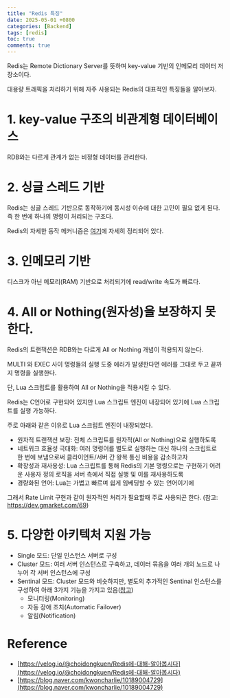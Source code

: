 ```yaml
---
title: "Redis 특징"
date: 2025-05-01 +0800
categories: [Backend]
tags: [redis]
toc: true
comments: true
---
```


Redis는 Remote Dictionary Server를 뜻하며 key-value 기반의 인메모리 데이터 저장소이다.

대용량 트래픽을 처리하기 위해 자주 사용되는 Redis의 대표적인 특징들을 알아보자.

# 1. key-value 구조의 비관계형 데이터베이스
RDB와는 다르게 관계가 없는 비정형 데이터를 관리한다.

# 2. 싱글 스레드 기반
Redis는 싱글 스레드 기반으로 동작하기에 동시성 이슈에 대한 고민이 필요 없게 된다. 즉 한 번에 하나의 명령이 처리되는 구조다.

Redis의 자세한 동작 메커니즘은 [여기](https://jeonyoungho.github.io/posts/Redis-동작-원리)에 자세히 정리되어 있다.

# 3. 인메모리 기반
디스크가 아닌 메모리(RAM) 기반으로 처리되기에 read/write 속도가 빠르다.

# 4. All or Nothing(원자성)을 보장하지 못한다.
Redis의 트랜잭션은 RDB와는 다르게 All or Nothing 개념이 적용되지 않는다.

MULTI 와 EXEC 사이 명령들의 실행 도중 에러가 발생한다면 에러를 그대로 두고 끝까지 명령을 실행한다.

단, Lua 스크립트를 활용하여 All or Nothing을 적용시킬 수 있다.

Redis는 C언어로 구현되어 있지만 Lua 스크립트 엔진이 내장되어 있기에 Lua 스크립트를 실행 가능하다.

주로 아래와 같은 이유로 Lua 스크립트 엔진이 내장되었다.

- 원자적 트랜잭션 보장: 전체 스크립트를 원자적(All or Nothing)으로 실행하도록
- 네트워크 효율성 극대화: 여러 명령어를 별도로 실행하는 대신 하나의 스크립트로 한 번에 보냄으로써 클라이언트/서버 간 왕복 통신 비용을 감소하고자
- 확장성과 재사용성: Lua 스크립트를 통해 Redis의 기본 명령으로는 구현하기 어려운 사용자 정의 로직을 서버 측에서 직접 실행 및 이를 재사용하도록
- 경량화된 언어: Lua는 가볍고 빠르며 쉽게 임베딩할 수 있는 언어이기에

그래서 Rate Limit 구현과 같이 원자적인 처리가 필요할때 주로 사용되곤 한다.
(참고: https://dev.gmarket.com/69)

# 5. 다양한 아키텍처 지원 가능
- Single 모드: 단일 인스턴스 서버로 구성
- Cluster 모드: 여러 서버 인스턴스로 구축하고, 데이터 묶음을 여러 개의 노드로 나누어 각 서버 인스턴스에 구성
- Sentinal 모드: Cluster 모드와 비슷하지만, 별도의 추가적인 Sentinal 인스턴스를 구성하여 아래 3가지 기능을 가지고 있음([참고](https://co-de.tistory.com/15))
  - 모니터링(Monitoring)
  - 자동 장애 조치(Automatic Failover)
  - 알림(Notification)


# Reference
- [https://velog.io/@choidongkuen/Redis에-대해-알아봅시다](https://velog.io/@choidongkuen/Redis에-대해-알아봅시다)
- [https://blog.naver.com/kwoncharlie/10189004729](https://blog.naver.com/kwoncharlie/10189004729)